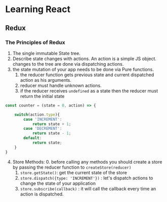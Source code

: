 # Learning React

## Redux
### The Principles of Redux
1. The single immutable State tree.
2. Describe state changes with actions. An action is a simple JS object. changes to the tree are done via dispatching actions.
3. the state mutation of your app needs to be done via Pure functions.
    1. the reducer function gets previous state and current dispatched action as his arguments.
    2. reducer must handle unknown actions.
    3. if the reducer receives `undefined` as a state then the reducer must return the initial state
```js
const counter = (state = 0, action) => {

    switch(action.type){
        case 'INCREMENT':
            return state + 1;
        case 'DECREMENT':
            return state - 1;
        default:
            return state;
    }
}
```
4. Store Methods:
    0. before calling any methods you should create a store by passing the reducer function to `createStore(reducer)`
    1. `store.getState()`: get the current state of the store
    2. `store.dispatch({type: 'INCREMENT'})` : let's dispatch actions to change the state of your application
    3.  `store.subscribe(callback)` : it will call the callback every time an action is dispatched.
